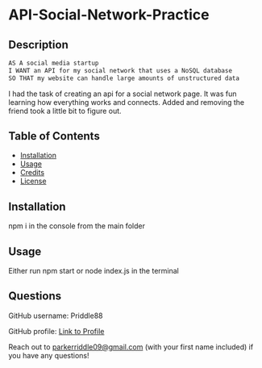 # API-Social-Network-Practice

## Description

```md
AS A social media startup
I WANT an API for my social network that uses a NoSQL database
SO THAT my website can handle large amounts of unstructured data
```

I had the task of creating an api for a social network page. It was fun learning how everything works and connects. Added and removing the friend took a little bit to figure out.

## Table of Contents

- [Installation](#installation)
- [Usage](#usage)
- [Credits](#credits)
- [License](#license)

## Installation

npm i in the console from the main folder

## Usage

Either run npm start or node index.js in the terminal

## Questions

GitHub username: Priddle88

GitHub profile: [Link to Profile](https://github.com/Priddle88)

Reach out to parkerriddle09@gmail.com (with your first name included) if you have any questions!